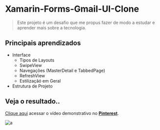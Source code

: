 # Xamarin-Forms-Gmail-UI-Clone
> Este projeto é um desafio que me propus fazer de modo a estudar e aprender mais sobre a tecnologia.

## Principais aprendizados 
- Interface
  - Tipos de Layouts
  - SwipeView
  - Navegações (MasterDetail e TabbedPage)
  - RefreshView
  - Estilizaçãó em Geral
- Estrutura de Projeto


## Veja o resultado..


[Clique aqui](https://br.pinterest.com/pin/841047299157872234/) acessar o vídeo demonstrativo no [**Pinterest**](https://br.pinterest.com/gabrielramador2014/). 

![a](https://i.pinimg.com/originals/dd/1c/bd/dd1cbdc6ba2145c8d1f5e5b87c69c303.png)
